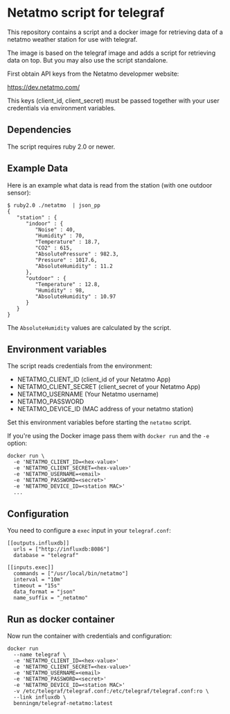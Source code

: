 # Netatmo script for telegraf

This repository contains a script and a docker image for retrieving
data of a netatmo weather station for use with telegraf.

The image is based on the telegraf image and adds a script for retrieving
data on top. But you may also use the script standalone.

First obtain API keys from the Netatmo developmer website:

https://dev.netatmo.com/

This keys (client_id, client_secret) must be passed together with your
user credentials via environment variables.

## Dependencies

The script requires ruby 2.0 or newer.

## Example Data

Here is an example what data is read from the station (with one outdoor sensor):

```
$ ruby2.0 ./netatmo  | json_pp
{
   "station" : {
      "indoor" : {
         "Noise" : 40,
         "Humidity" : 70,
         "Temperature" : 18.7,
         "CO2" : 615,
         "AbsolutePressure" : 982.3,
         "Pressure" : 1017.6,
         "AbsoluteHumidity" : 11.2
      },
      "outdoor" : {
         "Temperature" : 12.8,
         "Humidity" : 98,
         "AbsoluteHumidity" : 10.97
      }
   }
}
```

The `AbsoluteHumidity` values are calculated by the script.

## Environment variables

The script reads credentials from the environment:

* NETATMO_CLIENT_ID (client_id of your Netatmo App)
* NETATMO_CLIENT_SECRET (client_secret of your Netatmo App)
* NETATMO_USERNAME (Your Netatmo username)
* NETATMO_PASSWORD
* NETATMO_DEVICE_ID (MAC address of your netatmo station)

Set this environment variables before starting the `netatmo` script.

If you're using the Docker image pass them with `docker run` and the `-e` option:

```
docker run \
  -e 'NETATMO_CLIENT_ID=<hex-value>'
  -e 'NETATMO_CLIENT_SECRET=<hex-value>'
  -e 'NETATMO_USERNAME=<email>
  -e 'NETATMO_PASSWORD=<secret>'
  -e 'NETATMO_DEVICE_ID=<station MAC>'
  ...
```

## Configuration

You need to configure a `exec` input in your `telegraf.conf`:

```
[[outputs.influxdb]]
  urls = ["http://influxdb:8086"]
  database = "telegraf"

[[inputs.exec]]
  commands = ["/usr/local/bin/netatmo"]
  interval = "10m"
  timeout = "15s"
  data_format = "json"
  name_suffix = "_netatmo"
```

## Run as docker container

Now run the container with credentials and configuration:

```
docker run
  --name telegraf \
  -e 'NETATMO_CLIENT_ID=<hex-value>'
  -e 'NETATMO_CLIENT_SECRET=<hex-value>'
  -e 'NETATMO_USERNAME=<email>
  -e 'NETATMO_PASSWORD=<secret>'
  -e 'NETATMO_DEVICE_ID=<station MAC>'
  -v /etc/telegraf/telegraf.conf:/etc/telegraf/telegraf.conf:ro \
  --link influxdb \
  benningm/telegraf-netatmo:latest
```

